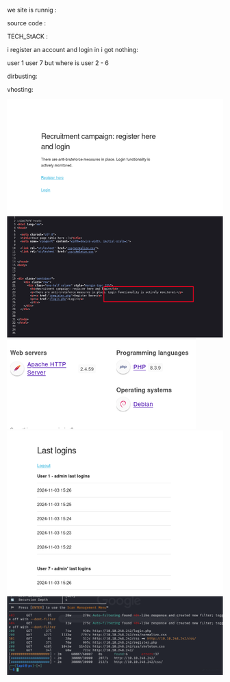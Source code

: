 


we site is runnig :

source code : 



TECH_StACK :



i register an account and login in i got nothing:




user 1 user 7  but where is user 2 - 6



dirbusting:


vhosting:

![unnamed_26116442bb124b318cd34bbd5dfb3e63](unnamed_26116442bb124b318cd34bbd5dfb3e63.png)
![unnamed_03292814784e4e3cb66333d20134cfcc](unnamed_03292814784e4e3cb66333d20134cfcc.png)
![unnamed_dcba8cb8c82044e9b352f99c7970bfe4](unnamed_dcba8cb8c82044e9b352f99c7970bfe4.png)
![unnamed_c9c4042a44084c618078efcd35493d8d](unnamed_c9c4042a44084c618078efcd35493d8d.png)
![unnamed_2ee40345033e4c9f8a1aa926f3248bd6](unnamed_2ee40345033e4c9f8a1aa926f3248bd6.png)
